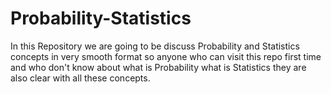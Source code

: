 # Probability-Statistics
In this Repository we are going to be discuss Probability and Statistics concepts in very smooth format so anyone who can visit this repo first time and who don't know about what is Probability what is Statistics they are also clear with all these concepts.   
